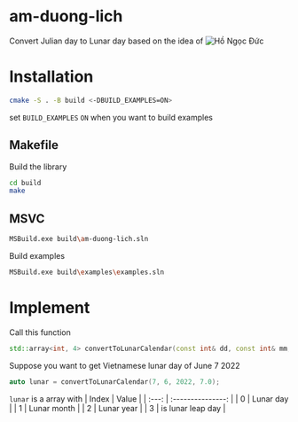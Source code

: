# am-duong-lich

Convert Julian day to Lunar day based on the idea of ![Hồ Ngọc Đức](https://www.informatik.uni-leipzig.de/~duc/amlich/)

# Installation 
```sh
cmake -S . -B build <-DBUILD_EXAMPLES=ON>
```
set ``BUILD_EXAMPLES`` ``ON`` when you want to build examples
## Makefile
Build the library
```sh
cd build
make
```

## MSVC

```sh
MSBuild.exe build\am-duong-lich.sln
```

Build examples
```sh
MSBuild.exe build\examples\examples.sln
```

# Implement
Call this function
```cpp
std::array<int, 4> convertToLunarCalendar(const int& dd, const int& mm, const int& yyyy, const double& timezones)
```
Suppose you want to get Vietnamese lunar day of June 7 2022
```cpp
auto lunar = convertToLunarCalendar(7, 6, 2022, 7.0);
```
``lunar`` is a array with 
| Index |       Value       |
| :---: | :---------------: |
|   0   | Lunar day         |
|   1   | Lunar month       |
|   2   | Lunar year        |
|   3   | is lunar leap day |
